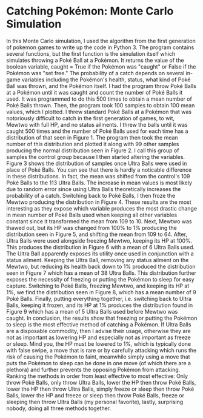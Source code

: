 # Catching Pokémon: Monte Carlo Simulation
In this Monte Carlo simulation, I used the algorithm from the first generation of pokemon games to write up the code in Python 3. The program contains several functions, but the first function is the simulation itself which simulates throwing a Poké Ball at a Pokémon. It returns the value of the boolean variable, caught = True if the Pokémon was "caught" or False if the Pokémon was "set free." The probability of a catch depends on several in-game variables including the Pokémon's health, status, what kind of Poké Ball was thrown, and the Pokémon itself. I had the program throw Poké Balls at a Pokémon until it was caught and count the number of Poké Balls it used. It was programmed to do this 500 times to obtain a mean number of Poké Balls thrown. Then, the program took 100 samples to obtain 100 mean values, which I plotted. I threw standard Poké Balls at a Pokémon that was notoriously difficult to catch in the first generation of games, to wit, Mewtwo with full HP, and no status ailments. I threw the balls until it was caught 500 times and the number of Poké Balls used for each time has a distribution of that seen in Figure 1. The program then took the mean number of this distribution and plotted it along with 99 other samples producing the normal distribution seen in Figure 2. I call this group of samples the control group because I then started altering the variables. Figure 3 shows the distribution of samples once Ultra Balls were used in place of Poké Balls. You can see that there is hardly a noticable difference in these distributions. In fact, the mean was shifted from the control's 109 Poké Balls to the 113 Ultra Balls. The increase in mean values is most likely due to random error since using Ultra Balls theoretically increases the probability of a catch. Switching back to Poké Balls, I then froze the Mewtwo producing the distribution in Figure 4. These results are the most interesting as they expose which variable produces the most drastic change in mean number of Poké Balls used when keeping all other variables constant since it transformed the mean from 109 to 10. Next, Mewtwo was thawed out, but its HP was changed from 100% to 1% producing the distribution seen in Figure 5, and shifting the mean from 109 to 64. After, Ultra Balls were used alongside freezing Mewtwo, keeping its HP at 100%. This produces the distribution in Figure 6 with a mean of 6 Ultra Balls used. The Ultra Ball apparently exposes its utility once used in conjunction with a status ailment. Keeping the Ultra Ball, removing any status ailment on the Mewtwo, but reducing its health back down to 1% produced the distribution seen in Figure 7 which has a mean of 38 Ultra Balls. This distribution further exposes the necessity of freezing or putting the Pokémon to sleep for easy capture. Switching to Poké Balls, freezing Mewtwo, and keeping its HP at 1%, we find the distribution seen in Figure 8, which has a mean number of 9 Poké Balls. Finally, putting everything together, i.e. switching back to Ultra Balls, keeping it frozen, and its HP at 1% produces the distribution found in Figure 9 which has a mean of 5 Ultra Balls used before Mewtwo was caught. In conclusion, the results show that freezing or putting the Pokémon to sleep is the most effective method of catching a Pokémon. If Ultra Balls are a disposable commodity, then I advise their usage, otherwise they are not as important as lowering HP and especially not as important as freeze or sleep. Mind you, the HP must be lowered to 1%, which is typically done with false swipe, a move that is rare or by carefully attacking which runs the risk of causing the Pokémon to faint, meanwhile simply using a move that puts the Pokémon to sleep can be done in one move (of which there are a plethora) and further prevents the opposing Pokémon from attacking. Ranking the methods in order from least effective to most effective: Only throw Poké Balls, only throw Ultra Balls, lower the HP then throw Poké Balls, lower the HP then throw Ultra Balls, simply freeze or sleep then throw Poké Balls, lower the HP and freeze or sleep then throw Poké Balls, freeze or sleeping then throw Ultra Balls (my personal favorite), lastly, surprising nobody, doing all three methods together.
